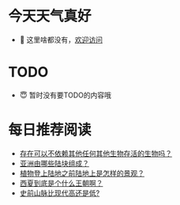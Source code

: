 # 今天天气真好
- 👋 这里啥都没有，[欢迎访问](https://zhangfeng-ola.github.io/)
<!---
- 👀 I’m interested in ...
- 🌱 I’m currently learning ...
- 💞️ I’m looking to collaborate on ...
- 📫 How to reach me ...
- 😇 I'm doing something ...

--->

# TODO 
- 😇 暂时没有要TODO的内容哦

<!---
zhangfeng-ola/zhangfeng-ola is a ✨ special ✨ repository because its `README.md` (this file) appears on your GitHub profile.
You can click the Preview link to take a look at your changes.
--->

# 每日推荐阅读
<!-- BLOG-POST-LIST:START -->
- [存在可以不依赖其他任何其他生物存活的生物吗？](https://daily.zhihu.com/story/9762252)
- [亚洲由哪些陆块组成？](https://daily.zhihu.com/story/9762259)
- [植物登上陆地之前陆地上是怎样的景观？](https://daily.zhihu.com/story/9762267)
- [西夏到底是个什么王朝啊？](https://daily.zhihu.com/story/9762272)
- [史前山脉比现代高还是低?](https://daily.zhihu.com/story/9762282)
<!-- BLOG-POST-LIST:END -->
